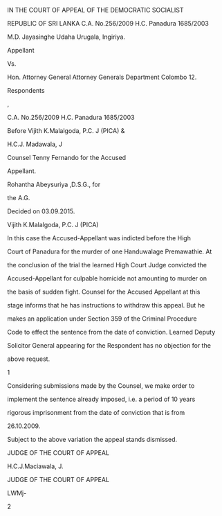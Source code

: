 IN THE COURT OF APPEAL OF THE DEMOCRATIC SOCIALIST

REPUBLIC OF SRI LANKA C.A. No.256/2009 H.C. Panadura 1685/2003

M.D. Jayasinghe Udaha Urugala, Ingiriya.

Appellant

Vs.

Hon. Attorney General Attorney Generals Department Colombo 12.

Respondents

,

C.A. No.256/2009 H.C. Panadura 1685/2003

Before Vijith K.Malalgoda, P.C. J (PICA) &

H.C.J. Madawala, J

Counsel Tenny Fernando for the Accused

Appellant.

Rohantha Abeysuriya ,D.S.G., for

the A.G.

Decided on 03.09.2015.

Vijith K.Malalgoda, P.C. J (PICA)

In this case the Accused-Appellant was indicted before the High

Court of Panadura for the murder of one Handuwalage Premawathie. At

the conclusion of the trial the learned High Court Judge convicted the

Accused-Appellant for culpable homicide not amounting to murder on

the basis of sudden fight. Counsel for the Accused Appellant at this

stage informs that he has instructions to withdraw this appeal. But he

makes an application under Section 359 of the Criminal Procedure

Code to effect the sentence from the date of conviction. Learned Deputy

Solicitor General appearing for the Respondent has no objection for the

above request.

1

Considering submissions made by the Counsel, we make order to

implement the sentence already imposed, i.e. a period of 10 years

rigorous imprisonment from the date of conviction that is from

26.10.2009.

Subject to the above variation the appeal stands dismissed.

JUDGE OF THE COURT OF APPEAL

H.C.J.Maciawala, J.

JUDGE OF THE COURT OF APPEAL

LWMj-

2